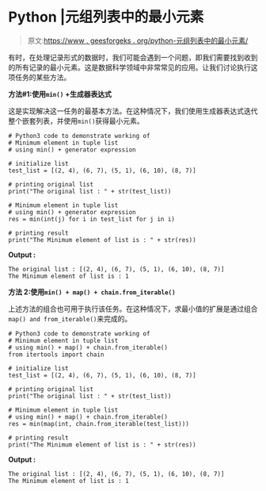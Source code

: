 # Python |元组列表中的最小元素

> 原文:[https://www . geesforgeks . org/python-元组列表中的最小元素/](https://www.geeksforgeeks.org/python-minimum-element-in-tuple-list/)

有时，在处理记录形式的数据时，我们可能会遇到一个问题，即我们需要找到收到的所有记录的最小元素。这是数据科学领域中非常常见的应用。让我们讨论执行这项任务的某些方法。

**方法#1:使用`min()` +生成器表达式**

这是实现解决这一任务的最基本方法。在这种情况下，我们使用生成器表达式迭代整个嵌套列表，并使用`min()`获得最小元素。

```
# Python3 code to demonstrate working of
# Minimum element in tuple list
# using min() + generator expression

# initialize list 
test_list = [(2, 4), (6, 7), (5, 1), (6, 10), (8, 7)]

# printing original list 
print("The original list : " + str(test_list))

# Minimum element in tuple list
# using min() + generator expression
res = min(int(j) for i in test_list for j in i)

# printing result
print("The Minimum element of list is : " + str(res))
```

**Output :**

```
The original list : [(2, 4), (6, 7), (5, 1), (6, 10), (8, 7)]
The Minimum element of list is : 1

```

**方法 2:使用`min() + map() + chain.from_iterable()`**

上述方法的组合也可用于执行该任务。在这种情况下，求最小值的扩展是通过组合 `map() and from_iterable()`来完成的。

```
# Python3 code to demonstrate working of
# Minimum element in tuple list
# using min() + map() + chain.from_iterable()
from itertools import chain

# initialize list 
test_list = [(2, 4), (6, 7), (5, 1), (6, 10), (8, 7)]

# printing original list 
print("The original list : " + str(test_list))

# Minimum element in tuple list
# using min() + map() + chain.from_iterable()
res = min(map(int, chain.from_iterable(test_list)))

# printing result
print("The Minimum element of list is : " + str(res))
```

**Output :**

```
The original list : [(2, 4), (6, 7), (5, 1), (6, 10), (8, 7)]
The Minimum element of list is : 1

```
